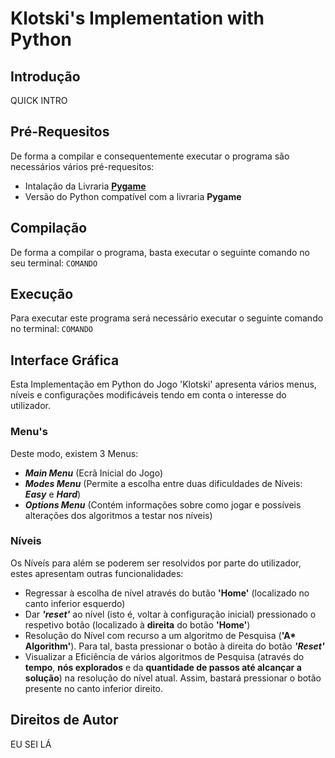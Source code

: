 # Klotski's Implementation with Python

## Introdução
QUICK INTRO

## Pré-Requesitos
De forma a compilar e consequentemente executar o programa são necessários vários pré-requesitos:
- Intalação da Livraria **[Pygame](https://www.pygame.org/wiki/GettingStarted)**
- Versão do Python compatível com a livraria **Pygame**

## Compilação
De forma a compilar o programa, basta executar o seguinte comando no seu terminal:
``` COMANDO ```

## Execução
Para executar este programa será necessário executar o seguinte comando no terminal:
``` COMANDO ```

## Interface Gráfica
Esta Implementação em Python do Jogo 'Klotski' apresenta vários menus, níveis e configurações modificáveis tendo em conta o interesse do utilizador.
### Menu's
Deste modo, existem 3 Menus:
- ***Main Menu*** (Ecrã Inicial do Jogo)
- ***Modes Menu*** (Permite a escolha entre duas dificuldades de Níveis: ***Easy*** e ***Hard***)
- ***Options Menu*** (Contém informações sobre como jogar e possíveis alterações dos algoritmos a testar nos níveis)

### Níveis
Os Níveís para além se poderem ser resolvidos por parte do utilizador, estes apresentam outras funcionalidades:
- Regressar à escolha de nível através do butão **'Home'** (localizado no canto inferior esquerdo)
- Dar ***'reset'*** ao nível (isto é, voltar à configuração inicial) pressionado o respetivo botão (localizado à **direita** do botão **'Home'**)
- Resolução do Nível com recurso a um algoritmo de Pesquisa (**'A* Algorithm'**). Para tal, basta pressionar o botão à direita do botão ***'Reset'***
- Visualizar a Eficiência de vários algoritmos de Pesquisa (através do **tempo**, **nós explorados** e da **quantidade de passos até alcançar a solução**) na resolução do nível atual. Assim, bastará pressionar o botão presente no canto inferior direito.

## Direitos de Autor
EU SEI LÁ
